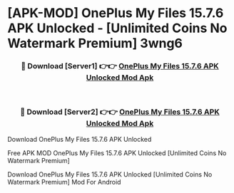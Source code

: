 # [APK-MOD] OnePlus My Files 15.7.6 APK Unlocked - [Unlimited Coins No Watermark Premium] 3wng6



<div align="center">
<h3>🔴 Download [Server1] 👉👉 <a href="https://momento.my/?title=OnePlus_My_Files_15.7.6_APK_Unlocked">OnePlus My Files 15.7.6 APK Unlocked Mod Apk</a></h3><br>

<h3>🔴 Download [Server2] 👉👉 <a href="https://momento.my/?title=OnePlus_My_Files_15.7.6_APK_Unlocked">OnePlus My Files 15.7.6 APK Unlocked Mod Apk</a></h3>
</div>



Download OnePlus My Files 15.7.6 APK Unlocked 

Free APK MOD OnePlus My Files 15.7.6 APK Unlocked [Unlimited Coins No Watermark Premium]

Download OnePlus My Files 15.7.6 APK Unlocked [Unlimited Coins No Watermark Premium] Mod For Android
